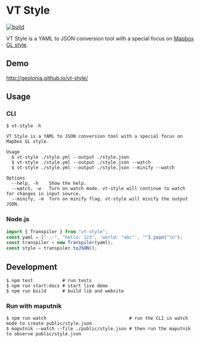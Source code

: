 # VT Style

[![build](https://github.com/geolonia/vt-style/actions/workflows/build.yml/badge.svg)](https://github.com/geolonia/vt-style/actions/workflows/build.yml)

VT Style is a YAML to JSON conversion tool with a special focus on [Mapbox GL style](https://docs.mapbox.com/mapbox-gl-js/style-spec/).

## Demo

http://geolonia.github.io/vt-style/

## Usage

### CLI

```shell
$ vt-style -h

VT Style is a YAML to JSON conversion tool with a special focus on Mapbox GL style.

Usage
  $ vt-style ./style.yml --output ./style.json
  $ vt-style ./style.yml --output ./style.json --watch
  $ vt-style ./style.yml --output ./style.json --minify --watch

Options
  --help, -h    Show the help.
  --watch, -w   Turn on watch mode. vt-style will continue to watch for changes in input source.
  --minify, -m  Turn on minify flag. vt-style will minify the output JSON.
```

### Node.js

```typescript
import { Transpiler } from "vt-style";
const yaml = ["---", "hello: 123", 'world: "abc"', ""].join("\n");
const transpiler = new Transpiler(yaml);
const style = transpiler.toJSON();
```

## Development

```shell
$ npm test           # run tests
$ npm run start:docs # start live demo
$ npm run build      # build lib and website
```

### Run with maputnik

```shell
$ npm run watch                               # run the CLI in watch mode to create public/style.json
$ maputnik --watch --file ./public/style.json # then run the maputnik to observe public/style.json
```
